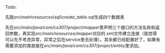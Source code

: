 Todo:

先跑*src\main\resources\sql\create_table.sql*生成四个数据表

先在*src/main/java/com/cs307/project/mapper*里声明三个接口的方法名称和返回参数，再实现*src/main/resources/mapper*对应的.xml文件建立连接（我觉得可以先不考虑异常，异常之后在service里去处理）。其余都已经配置好了，如果有需要添加的类直接在*src/main/java/com/cs307/project/entity*里添加。